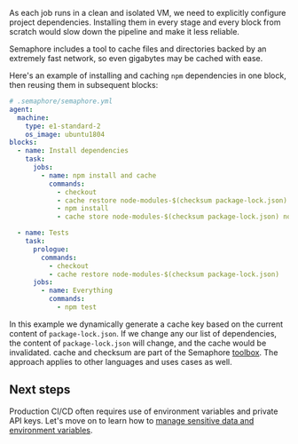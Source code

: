 As each job runs in a clean and isolated VM, we need to explicitly configure
project dependencies. Installing them in every stage and every block from
scratch would slow down the pipeline and make it less reliable.

Semaphore includes a tool to cache files and directories backed by an extremely
fast network, so even gigabytes may be cached with ease.

Here's an example of installing and caching `npm` dependencies in one block,
then reusing them in subsequent blocks:

```yml
# .semaphore/semaphore.yml
agent:
  machine:
    type: e1-standard-2
    os_image: ubuntu1804
blocks:
  - name: Install dependencies
    task:
      jobs:
        - name: npm install and cache
          commands:
            - checkout
            - cache restore node-modules-$(checksum package-lock.json)
            - npm install
            - cache store node-modules-$(checksum package-lock.json) node_modules

  - name: Tests
    task:
      prologue:
        commands:
          - checkout
          - cache restore node-modules-$(checksum package-lock.json)
      jobs:
        - name: Everything
          commands:
            - npm test
```

In this example we dynamically generate a cache key based on the current
content of `package-lock.json`. If we change any our list of dependencies,
the content of `package-lock.json` will change, and the cache would be
invalidated. cache and checksum are part of the Semaphore [toolbox][toolbox].
The approach applies to other languages and uses cases as well.

## Next steps

Production CI/CD often requires use of environment variables and private API
keys. Let's move on to learn how to
[manage sensitive data and environment variables][next].

[toolbox]: https://docs.semaphoreci.com/article/54-toolbox-reference
[next]: https://docs.semaphoreci.com/article/66-environment-variables-and-secrets
